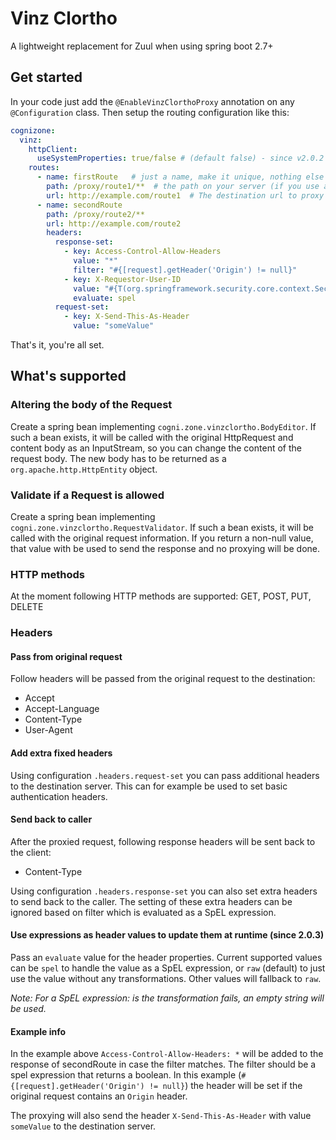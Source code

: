 # Vinz Clortho
A lightweight replacement for Zuul when using spring boot 2.7+

## Get started
In your code just add the `@EnableVinzClorthoProxy` annotation on any `@Configuration` class.
Then setup the routing configuration like this:
```yaml
cognizone:
  vinz:
    httpClient:
      useSystemProperties: true/false # (default false) - since v2.0.2
    routes:
      - name: firstRoute   # just a name, make it unique, nothing else special here 
        path: /proxy/route1/**  # the path on your server (if you use a servlet context path, this will be the part after the context path) 
        url: http://example.com/route1  # The destination url to proxy to
      - name: secondRoute
        path: /proxy/route2/**
        url: http://example.com/route2
        headers:
          response-set:
            - key: Access-Control-Allow-Headers
              value: "*"
              filter: "#{[request].getHeader('Origin') != null}"
            - key: X-Requestor-User-ID
              value: "#{T(org.springframework.security.core.context.SecurityContextHolder).context.authentication.principal.id}"
              evaluate: spel
          request-set:
            - key: X-Send-This-As-Header
              value: "someValue"
```
That's it, you're all set.

## What's supported
### Altering the body of the Request
Create a spring bean implementing `cogni.zone.vinzclortho.BodyEditor`.
If such a bean exists, it will be called with the original HttpRequest and content body as an InputStream, so you can change the content of the request body.
The new body has to be returned as a `org.apache.http.HttpEntity` object.

### Validate if a Request is allowed
Create a spring bean implementing `cogni.zone.vinzclortho.RequestValidator`.
If such a bean exists, it will be called with the original request information.
If you return a non-null value, that value with be used to send the response and no proxying will be done.

### HTTP methods
At the moment following HTTP methods are supported: GET, POST, PUT, DELETE

### Headers
#### Pass from original request
Follow headers will be passed from the original request to the destination:
- Accept
- Accept-Language
- Content-Type
- User-Agent

#### Add extra fixed headers

Using configuration `.headers.request-set` you can pass additional headers to the destination server. 
This can for example be used to set basic authentication headers.

#### Send back to caller
After the proxied request, following response headers will be sent back to the client:
- Content-Type

Using configuration `.headers.response-set` you can also set extra headers to send back to the caller.
The setting of these extra headers can be ignored based on filter which is evaluated as a SpEL expression.

#### Use expressions as header values to update them at runtime (since 2.0.3)  
Pass an `evaluate` value for the header properties.
Current supported values can be `spel` to handle the value as a SpEL expression, or `raw` (default) to just use the value without any transformations.
Other values will fallback to `raw`.

_Note: For a SpEL expression: is the transformation fails, an empty string will be used._

#### Example info
In the example above `Access-Control-Allow-Headers: *` will be added to the response of secondRoute in case the filter matches.
The filter should be a spel expression that returns a boolean. 
In this example (`#{[request].getHeader('Origin') != null}`) the header will be set if the original request contains an `Origin` header.

The proxying will also send the header `X-Send-This-As-Header` with value `someValue` to the destination server.
